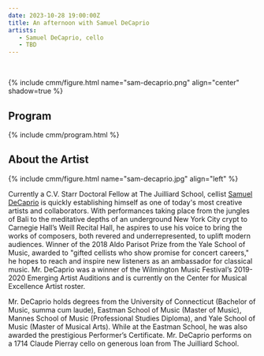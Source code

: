 ```yaml
---
date: 2023-10-28 19:00:00Z
title: An afternoon with Samuel DeCaprio
artists: 
   - Samuel DeCaprio, cello
   - TBD
---
```


<br>

{% include cmm/figure.html name="sam-decaprio.png" align="center" shadow=true %}

## Program

{% include cmm/program.html %}

## About the Artist

{% include cmm/figure.html name="sam-decaprio.jpg" align="left" %}

Currently a C.V. Starr Doctoral Fellow at The Juilliard School, cellist [Samuel
DeCaprio](https://www.samdecaprio.com) is quickly establishing himself as one of today's most
creative artists and collaborators. With performances taking place from the jungles of Bali to
the meditative depths of an underground New York City crypt to Carnegie Hall’s Weill Recital
Hall, he aspires to use his voice to bring the works of composers, both revered and
underrepresented, to uplift modern audiences. Winner of the 2018 Aldo Parisot Prize from the
Yale School of Music, awarded to "gifted cellists who show promise for concert careers," he
hopes to reach and inspire new listeners as an ambassador for classical music. Mr. DeCaprio was
a winner of the Wilmington Music Festival’s 2019-2020 Emerging Artist Auditions and is currently
on the Center for Musical Excellence Artist roster.

Mr. DeCaprio holds degrees from the University of Connecticut (Bachelor of Music, summa cum
laude), Eastman School of Music (Master of Music), Mannes School of Music (Professional Studies
Diploma), and Yale School of Music (Master of Musical Arts). While at the Eastman School, he was
also awarded the prestigious Performer’s Certificate. Mr. DeCaprio performs on a 1714 Claude
Pierray cello on generous loan from The Juilliard School.
